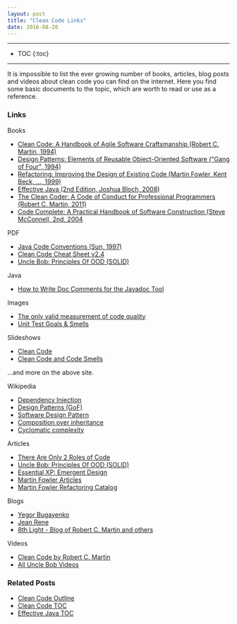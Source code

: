 ```yaml
---
layout: post
title: "Clean Code Links"
date: 2016-08-20
---
```


***

* TOC
{:toc}

***

It is impossible to list the ever growing number of books, articles, blog posts and videos about clean code you can find on the internet. Here you find some basic documents to the topic, which are worth to read or use as a reference.

### Links

Books

* [Clean Code: A Handbook of Agile Software Craftsmanship (Robert C. Martin, 1994)](https://www.amazon.com/Clean-Code-Handbook-Software-Craftsmanship/dp/2)
* [Design Patterns: Elements of Reusable Object-Oriented Software ("Gang of Four", 1994)](https://www.amazon.com/Design-Patterns-Elements-Reusable-Object-Oriented/dp/2/)
* [Refactoring: Improving the Design of Existing Code (Martin Fowler, Kent Beck, ..., 1999)](https://www.amazon.com/Refactoring-Improving-Design-Existing-Code/dp/2/)
* [Effective Java (2nd Edition, Joshua Bloch, 2008)](https://www.amazon.com/Effective-Java-2nd-Joshua-Bloch/dp/3)
* [The Clean Coder: A Code of Conduct for Professional Programmers (Robert C. Martin, 2011)](https://www.amazon.com/Clean-Coder-Conduct-Professional-Programmers/dp/0137081073)
* [Code Complete: A Practical Handbook of Software Construction (Steve McConnell, 2nd, 2004](https://www.amazon.com/Code-Complete-Practical-Handbook-Construction/dp/0735619670)

PDF

* [Java Code Conventions (Sun, 1997)](http://www.oracle.com/technetwork/java/codeconventions-.pdf)
* [Clean Code Cheat Sheet v2.4](http://www.planetgeek.ch/wp-content/uploads/4/11/Clean-Code-V2.4.pdf)
* [Uncle Bob: Principles Of OOD (SOLID)](http://butunclebob.com/ArticleS.UncleBob.PrinciplesOfOod)

Java

* [How to Write Doc Comments for the Javadoc Tool](http://www.oracle.com/technetwork/java/javase/documentation/index-.html)

Images

* [The only valid measurement of code quality](http://www.osnews.com/story/66/WTFs_m)
* [Unit Test Goals & Smells](http://xunitpatterns.com/Goals-Smells.gif)

Slideshows

* [Clean Code](http://www.slideshare.net/arturoherrero/clean-code-8036914)
* [Clean Code and Code Smells](http://www.slideshare.net/mariosangiorgio/clean-code-and-code-smells)

...and more on the above site.

Wikipedia

* [Dependency Injection](https://en.wikipedia.org/wiki/Dependency_injection)
* [Design Patterns (GoF)](https://en.wikipedia.org/wiki/Design_Patterns)
* [Software Design Pattern](https://en.wikipedia.org/wiki/Software_design_pattern)
* [Composition over inheritance](https://en.wikipedia.org/wiki/Composition_over_inheritance)
* [Cyclomatic complexity](https://en.wikipedia.org/wiki/Cyclomatic_complexity)

Articles

* [There Are Only 2 Roles of Code](https://dzone.com/articles/there-are-only-2-roles-code)
* [Uncle Bob: Principles Of OOD (SOLID)](http://butunclebob.com/ArticleS.UncleBob.PrinciplesOfOod)
* [Essential XP: Emergent Design](http://ronjeffries.com/xprog/classics/expemergentdesign/)
* [Martin Fowler Articles](http://martinfowler.com/articles.html)
* [Martin Fowler Refactoring Catalog](http://refactoring.com/catalog/)

Blogs

* [Yegor Bugayenko](http://www.yegor256.com/)
* [Jean Rene](https://jeanrenesite.wordpress.com/)
* [8th Light - Blog of Robert C. Martin and others](https://8thlight.com/blog/uncle-bob/)

Videos

* [Clean Code by Robert C. Martin](https://www.youtube.com/watch?v=SXkgYZw0evs&index=22&list=PLcr1-V2ySv4Tf_xSLj2MbQZr78fUVQAua)
* [All Uncle Bob Videos](https://www.youtube.com/playlist?list=PLcr1-V2ySv4Tf_xSLj2MbQZr78fUVQAua)

### Related Posts

* [Clean Code Outline](https://petozoltan.github.io/2016/08/19/clean-code-outline.html)
* [Clean Code TOC](https://petozoltan.github.io/2016/08/19/clean-code-toc.html)
* [Effective Java TOC](https://petozoltan.github.io/2016/08/19/effective-java-toc.html)
